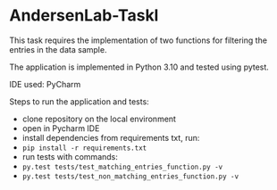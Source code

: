 # AndersenLab-Taskl

This task requires the implementation of two functions for filtering the entries in the data sample.

The application is implemented in Python 3.10 and tested using pytest.

IDE used: PyCharm

Steps to run the application and tests:
- clone repository on the local environment
- open in Pycharm IDE
- install dependencies from requirements txt, run: 
- ``` pip install -r requirements.txt ```
- run tests with commands:
- ``` py.test tests/test_matching_entries_function.py -v ```
- ```py.test tests/test_non_matching_entries_function.py -v ```